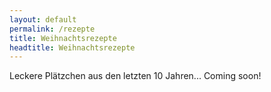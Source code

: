 ```yaml
---
layout: default
permalink: /rezepte
title: Weihnachtsrezepte
headtitle: Weihnachtsrezepte
---
```


Leckere Plätzchen aus den letzten 10 Jahren... Coming soon!
